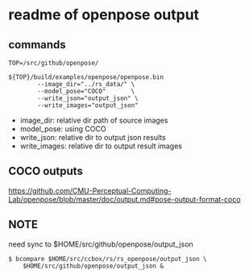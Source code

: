 # readme of openpose output

## commands

```
TOP=/src/github/openpose/

${TOP}/build/examples/openpose/openpose.bin
        --image_dir="../rs_data/" \
        --model_pose="COCO"       \
        --write_json="output_json" \
        --write_images="output_json"
```

* image_dir: relative dir path of source images
* model_pose: using COCO
* write_json: relative dir to output json results
* write_images: relative dir to output result images

## COCO outputs

https://github.com/CMU-Perceptual-Computing-Lab/openpose/blob/master/doc/output.md#pose-output-format-coco

## NOTE

need sync to $HOME/src/github/openpose/output_json

```
$ bcompare $HOME/src/ccbox/rs/rs_openpose/output_json \
    $HOME/src/github/openpose/output_json &
```
